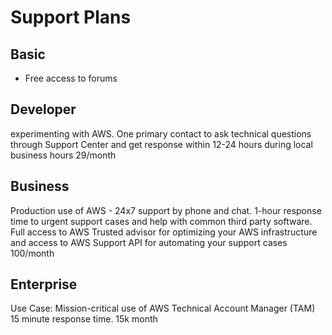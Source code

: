 # Support Plans

## Basic

- Free access to forums

## Developer

experimenting with AWS. One primary contact to ask technical questions through Support Center and get response within 12-24 hours during local business hours 29/month

## Business

Production use of AWS - 24x7 support by phone and chat. 1-hour response time to urgent support cases and help with common third party software. Full access to AWS Trusted
advisor for optimizing your AWS infrastructure and access to AWS Support API for automating your support cases 100/month

## Enterprise

Use Case: Mission-critical use of AWS
Technical Account Manager (TAM) 15 minute response time.
15k month